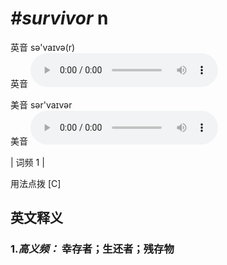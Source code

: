 # ***\#survivor*** n
英音 sə'vaɪvə(r)  
英音
<audio src="./media/survivor-b.aac" controls="controls"></audio>

美音 sər'vaɪvər  
美音
<audio src="./media/survivor.aac" controls="controls"></audio>



| 词频 1 |  

用法点拨  [C]

英文释义
---
### 1.*高义频：* **幸存者；生还者；残存物**  


